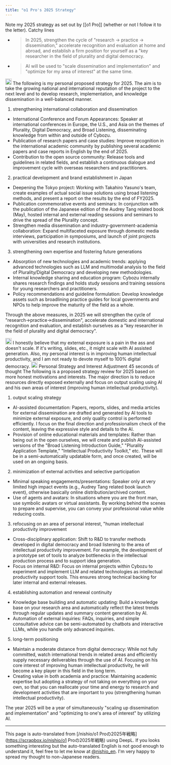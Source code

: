 ```yaml
---
title: "o1 Pro's 2025 Strategy"
---
```


Note my 2025 strategy as set out by [[o1 Pro]] (whether or not I follow it to the letter).
Catchy lines
- > In 2025, strengthen the cycle of "research → practice → dissemination," accelerate recognition and evaluation at home and abroad, and establish a firm position for yourself as a "key researcher in the field of plurality and digital democracy.
- > AI will be used to "scale dissemination and implementation" and "optimize for my area of interest" at the same time.


<img src='https://scrapbox.io/api/pages/nishio-en/o1 Pro/icon' alt='o1 Pro.icon' height="19.5"/>
The following is my personal proposed strategy for 2025. The aim is to take the growing national and international reputation of the project to the next level and to develop research, implementation, and knowledge dissemination in a well-balanced manner.

1. strengthening international collaboration and dissemination
- International Conference and Forum Appearances: Speaker at international conferences in Europe, the U.S., and Asia on the themes of Plurality, Digital Democracy, and Broad Listening, disseminating knowledge from within and outside of Cybozu.
- Publication of research papers and case studies: Improve recognition in the international academic community by publishing several academic papers and case reports in English by the end of 2025.
- Contribution to the open source community: Release tools and guidelines in related fields, and establish a continuous dialogue and improvement cycle with overseas researchers and practitioners.

2. practical development and brand establishment in Japan
- Deepening the Tokyo project: Working with Takahiro Yasuno's team, create examples of actual social issue solutions using broad listening methods, and present a report on the results by the end of FY2025.
- Publication commemorative events and seminars: In conjunction with the publication of the Japanese edition of the Audrey Tang related book (May), hosted internal and external reading sessions and seminars to drive the spread of the Plurality concept.
- Strengthen media dissemination and industry-government-academia collaboration: Expand multifaceted exposure through domestic media interviews, participation in symposiums, and launch of joint projects with universities and research institutions.

3. strengthening own expertise and fostering future generations
- Absorption of new technologies and academic trends: applying advanced technologies such as LLM and multimodal analysis to the field of Plurality/Digital Democracy and developing new methodologies.
- Internal knowledge sharing and education program: Cybozu internally shares research findings and holds study sessions and training sessions for young researchers and practitioners.
- Policy recommendations and guideline formulation: Develop knowledge assets such as broadlining practice guides for local governments and NPOs to help improve the maturity of the field as a whole.

Through the above measures, in 2025 we will strengthen the cycle of "research→practice→dissemination", accelerate domestic and international recognition and evaluation, and establish ourselves as a "key researcher in the field of plurality and digital democracy".

<img src='https://scrapbox.io/api/pages/nishio-en/nishio/icon' alt='nishio.icon' height="19.5"/>
I honestly believe that my external exposure is a pain in the ass and doesn't scale. If it's writing, slides, etc., it might scale with AI assisted generation. Also, my personal interest is in improving human intellectual productivity, and I am not ready to devote myself to 100% digital democracy.

<img src='https://scrapbox.io/api/pages/nishio-en/o1 Pro/icon' alt='o1 Pro.icon' height="19.5"/>
Personal Strategy and Interest Adjustment
45 seconds of thought
The following is a proposed strategy review for 2025 based on more honest motivations and interests. The major direction is to reduce resources directly exposed externally and focus on output scaling using AI and his own areas of interest (improving human intellectual productivity).

1. output scaling strategy
- AI-assisted documentation: Papers, reports, slides, and media articles for external dissemination are drafted and generated by AI tools to minimize external exposure, and only quality control is performed efficiently. I focus on the final direction and professionalism check of the content, leaving the expressive style and details to the AI.
- Provision of online educational materials and templates: Rather than being out in the open ourselves, we will create and publish AI-assisted versions of the "Broad Listening Introduction Guide," "Plurality Application Template," "Intellectual Productivity Toolkit," etc. These will be in a semi-automatically updatable form, and once created, will be used on an ongoing basis.

2. minimization of external activities and selective participation
- Minimal speaking engagements/presentations: Speaker only at very limited high impact events (e.g., Audrey Tang related book launch event), otherwise basically online distribution/archived content.
- Use of agents and avatars: In situations where you are the front man, use symbolic avatars or virtual assistants. By working behind the scenes to prepare and supervise, you can convey your professional value while reducing costs.

3. refocusing on an area of personal interest, "human intellectual productivity improvement
- Cross-disciplinary application: Shift to R&D to transfer methods developed in digital democracy and broad listening to the area of intellectual productivity improvement. For example, the development of a prototype set of tools to analyze bottlenecks in the intellectual production process and to support idea generation.
- Focus on internal R&D: Focus on internal projects within Cybozu to experiment and implement LLM and related technologies as intellectual productivity support tools. This ensures strong technical backing for later internal and external releases.

4. establishing automation and renewal continuity
- Knowledge base building and automatic updating: Build a knowledge base on your research area and automatically reflect the latest trends through regular updates and summary content generation by AI.
- Automation of external inquiries: FAQs, inquiries, and simple consultative advice can be semi-automated by chatbots and interactive LLMs, while you handle only advanced inquiries.

5. long-term positioning
- Maintain a moderate distance from digital democracy: While not fully committed, watch international trends in related areas and efficiently supply necessary deliverables through the use of AI. Focusing on his core interest of improving human intellectual productivity, he will become a key player in this field in the long term.
- Creating value in both academia and practice: Maintaining academic expertise but adopting a strategy of not taking on everything on your own, so that you can reallocate your time and energy to research and development activities that are important to you (strengthening human intellectual productivity).

The year 2025 will be a year of simultaneously "scaling up dissemination and implementation" and "optimizing to one's area of interest" by utilizing AI.

---
This page is auto-translated from [/nishio/o1 Proの2025年戦略](https://scrapbox.io/nishio/o1 Proの2025年戦略) using DeepL. If you looks something interesting but the auto-translated English is not good enough to understand it, feel free to let me know at [@nishio_en](https://twitter.com/nishio_en). I'm very happy to spread my thought to non-Japanese readers.